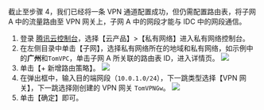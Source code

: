 截止至步骤 4，我们已经将一条 VPN 通道配置成功，但仍需配置路由表，将子网 A 中的流量路由至 VPN 网关上，子网 A 中的网段才能与 IDC 中的网段通信。
1. 登录 [腾讯云控制台](https://console.cloud.tencent.com/)，选择【云产品】>【私有网络】进入私有网络控制台。
2. 在左侧目录中单击【子网】，选择私有网络所在的地域和私有网络，如示例中的**广州**和`TomVPC`，单击子网 A 所关联的路由表 ID，进入详情页。
 ![](https://main.qcloudimg.com/raw/cdd9d95137ac9cee7f0c381d43395d73.png)
3. 单击【+ 新增路由策略】。
 ![](https://main.qcloudimg.com/raw/6b649b540f6e982b5a332051b1df2582.png)
4. 在弹出框中，输入目的端网段（`10.0.1.0/24`），下一跳类型选择【VPN 网关】，下一跳选择刚创建的 VPN 网关 `TomVPNGw`。
 ![](https://main.qcloudimg.com/raw/e0d5d841e0fca5cd1c4cdeeeefd5e23a.png)
5. 单击【确定】即可。

